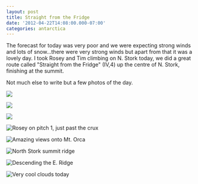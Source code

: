 ```yaml
---
layout: post
title: Straight from the Fridge
date: '2012-04-22T14:08:00.000-07:00'
categories: antarctica
---
```


The forecast for today was very poor and we were expecting strong winds and lots of snow...there were very strong winds but apart from that it was a lovely day. I took Rosey and Tim climbing on N. Stork today, we did a great route called "Straight from the Fridge" (IV,4) up the centre of N. Stork, finishing at the summit.

Not much else to write but a few photos of the day.

![](/photos/blogger-posts/IMG_3851.jpg)

![](/photos/blogger-posts/IMG_3862.jpg)

![](/photos/blogger-posts/IMG_3855.jpg)

![Rosey on pitch 1, just past the crux](/photos/blogger-posts/IMG_3853.jpg)

![Amazing views onto Mt. Orca](/photos/blogger-posts/IMG_3867.JPG)

![North Stork summit ridge](/photos/blogger-posts/IMG_3869.JPG)

![Descending the E. Ridge](/photos/blogger-posts/IMG_3873.JPG)

![Very cool clouds today](/photos/blogger-posts/IMG_3880.JPG)
